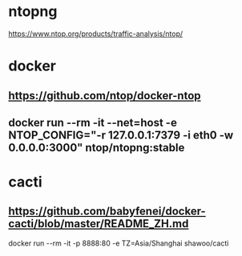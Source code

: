 # ntopng
https://www.ntop.org/products/traffic-analysis/ntop/

# docker
## https://github.com/ntop/docker-ntop
## docker run --rm -it --net=host -e NTOP_CONFIG="-r 127.0.0.1:7379 -i eth0 -w 0.0.0.0:3000"  ntop/ntopng:stable

# cacti
## https://github.com/babyfenei/docker-cacti/blob/master/README_ZH.md
docker run --rm -it -p 8888:80 -e TZ=Asia/Shanghai shawoo/cacti
